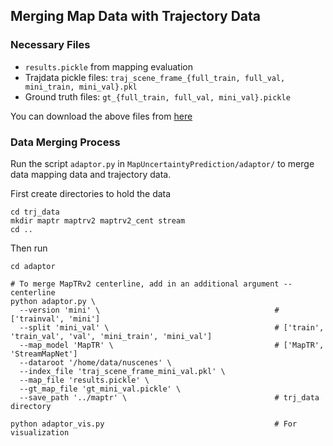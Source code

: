 ## Merging Map Data with Trajectory Data

### Necessary Files
- `results.pickle` from mapping evaluation
- Trajdata pickle files: `traj_scene_frame_{full_train, full_val, mini_train, mini_val}.pkl`
- Ground truth files: `gt_{full_train, full_val, mini_val}.pickle`

You can download the above files from [here](https://drive.google.com/drive/folders/1VdC4VwVbKA4ADI7fgeYEO-H1o_p9WUuF?usp=drive_link)

### Data Merging Process
Run the script `adaptor.py` in `MapUncertaintyPrediction/adaptor/` to merge data mapping data and trajectory data. 

First create directories to hold the data
```
cd trj_data
mkdir maptr maptrv2 maptrv2_cent stream
cd ..
```

Then run

```
cd adaptor

# To merge MapTRv2 centerline, add in an additional argument --centerline
python adaptor.py \
  --version 'mini' \                                       # ['trainval', 'mini']
  --split 'mini_val' \                                     # ['train', 'train_val', 'val', 'mini_train', 'mini_val']
  --map_model 'MapTR' \                                    # ['MapTR', 'StreamMapNet']
  --dataroot '/home/data/nuscenes' \
  --index_file 'traj_scene_frame_mini_val.pkl' \
  --map_file 'results.pickle' \
  --gt_map_file 'gt_mini_val.pickle' \
  --save_path '../maptr' \                                 # trj_data directory

python adaptor_vis.py                                      # For visualization
```
